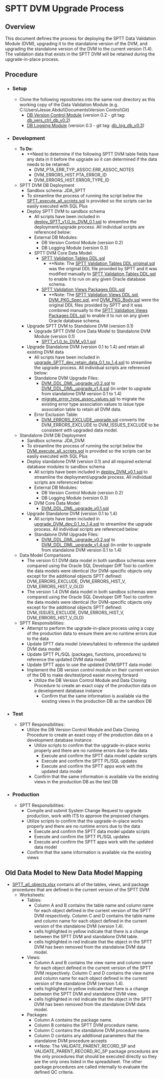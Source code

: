 # SPTT DVM Upgrade Process

## Overview
This document defines the process for deploying the SPTT Data Validation Module (DVM), upgrading it to the standalone version of the DVM, and upgrading the standalone version of the DVM to the current version (1.4).  The validation data that exists in the SPTT DVM will be retained during the upgrade-in-place process.

## Procedure
-   ### Setup
    -   Clone the following repositories into the same root directory as this working copy of the Data Validation Module (e.g. C:\Users\Jesse.Abdul\Documents\Version Control\Git\)
        -   [DB Version Control Module](https://github.com/PIFSC-NMFS-NOAA/PIFSC-DBVersionControlModule) (version 0.2 - git tag: [db_vers_ctrl_db_v0.2](https://github.com/PIFSC-NMFS-NOAA/PIFSC-DBVersionControlModule/releases/tag/db_vers_ctrl_db_v0.2))
        -   [DB Logging Module](https://github.com/PIFSC-NMFS-NOAA/PIFSC-DBLoggingModule) (version 0.3 - git tag: [db_log_db_v0.3](https://github.com/PIFSC-NMFS-NOAA/PIFSC-DBLoggingModule/releases/tag/db_log_db_v0.3))
-   ### Development
    -   **To Do**:
        -   **Need to determine if the following SPTT DVM table fields have any data in it before the upgrade so it can determined if the data needs to be retained:
            -   DVM_PTA_ERR_TYP_ASSOC.ERR_ASSOC_NOTES
            -   DVM_ERRORS_HIST.PTA_ERROR_ID
            -   DVM_ERRORS_HIST.ERROR_TYPE_ID
    -   SPTT DVM DB Deployment
        -   Sandbox schema: JDA_SPTT
        -   To streamline the process of running the script below the [SPTT_execute_all_scripts.sql](../scripts/SPTT_execute_all_scripts.sql) is provided so the scripts can be easily executed with SQL Plus
        -   Deploy SPTT DVM to sandbox schema
            -   All scripts have been included in [deploy_SPTT_v1.0_to_DVM_0.1.sql](../scripts/deploy_SPTT_v1.0_to_DVM_0.1.sql) to streamline the deployment/upgrade process.  All individual scripts are referenced below:
            -   External DB Modules:
                -   DB Version Control Module (version 0.2)
                -   DB Logging Module (version 0.3)
            -   SPTT DVM Core Data Model:
                -   [SPTT Validation Tables DDL.sql](../scripts/SPTT%20Validation%20Tables%20DDL.sql)
                    -   \*\*Note: The [SPTT Validation Tables DDL original.sql](../scripts/SPTT%20Validation%20Tables%20DDL%20original.sql) was the original DDL file provided by SPTT and it was modified manually to [SPTT Validation Tables DDL.sql](../scripts/SPTT%20Validation%20Tables%20DDL.sql) to enable it to run on any given Oracle database schema.
                -   [SPTT Validation Views Packages DDL.sql](../scripts/SPTT%20Validation%20Views%20Packages%20DDL.sql)
                    -   \*\*Note: The [SPTT Validation Views DDL.sql](../scripts/SPTT%20Validation%20Views%20DDL.sql), [DVM_PKG_Spec.sql](../scripts/DVM_PKG_Spec.sql), and [DVM_PKG_Body.sql](../scripts/DVM_PKG_Body.sql) were the original DDL files provided by SPTT and it was combined manually to the [SPTT Validation Views Packages DDL.sql](../scripts/SPTT%20Validation%20Views%20Packages%20DDL.sql) to enable it to run on any given Oracle database schema.
        -   Upgrade SPTT DVM to Standalone DVM (version 0.1)
            -   Upgrade SPTT DVM Core Data Model to Standalone DVM Module (version 0.1)
                -   [SPTT_v1.0_to_DVM_v0.1.sql](../scripts/SPTT_v1.0_to_DVM_v0.1.sql)
        -   Upgrade Standalone DVM (version 0.1 to 1.4) and retain all existing DVM data
            -   All scripts have been included in [upgrade_SPTT_dev_retain_data_0.1_to_1.4.sql](../scripts/upgrade_SPTT_dev_retain_data_0.1_to_1.4.sql) to streamline the upgrade process.  All individual scripts are referenced below:
            -   Standalone DVM Upgrade Files:
                -   [DVM_DDL_DML_upgrade_v0.2.sql](../../../SQL/upgrades/DVM_DDL_DML_upgrade_v0.2.sql) to [DVM_DDL_DML_upgrade_v1.4.sql](../../../SQL/upgrades/DVM_DDL_DML_upgrade_v1.4.sql) (in order to upgrade from standalone DVM version 0.1 to 1.4)
                -   [migrate_error_type_assoc_values.sql](../../../SQL/scripts/migrate_error_type_assoc_values.sql) to migrate the existing error type association values to issue type association table to retain all DVM data.
            -   Error Exclusion Table:
                -   [DVM_ERRORS_EXCLUDE_upgrade.sql](../scripts/DVM_ERRORS_EXCLUDE_upgrade.sql) converts the DVM_ERRORS_EXCLUDE to DVM_ISSUES_EXCLUDE to be consistent with upgraded data model.
    -   Standalone DVM DB Deployment
        -   Sandbox schema: JDA_DVM
        -   To streamline the process of running the script below the [DVM_execute_all_scripts.sql](../scripts/DVM_execute_all_scripts.sql) is provided so the scripts can be easily executed with SQL Plus
        -   Deploy standalone DVM (version 0.1) and all required external database modules to sandbox schema
            -   All scripts have been included in [deploy_DVM_v0.1.sql](../scripts/deploy_DVM_v0.1.sql) to streamline the deployment/upgrade process.  All individual scripts are referenced below:
            -   External DB Modules:
                -   DB Version Control Module (version 0.2)
                -   DB Logging Module (version 0.3)
            -   DVM Core Data Model:
                -   [DVM_DDL_DML_upgrade_v0.1.sql](../../../SQL/upgrades/DVM_DDL_DML_upgrade_v0.1.sql)
        -   Upgrade Standalone DVM (version 0.1 to 1.4)
            -   All scripts have been included in [upgrade_DVM_dev_0.1_to_1.4.sql](../scripts/upgrade_DVM_dev_0.1_to_1.4.sql) to streamline the upgrade process.  All individual scripts are referenced below:
            -   Standalone DVM Upgrade Files:
                -   [DVM_DDL_DML_upgrade_v0.2.sql](../../../SQL/upgrades/DVM_DDL_DML_upgrade_v0.2.sql) to [DVM_DDL_DML_upgrade_v1.4.sql](../../../SQL/upgrades/DVM_DDL_DML_upgrade_v1.4.sql) (in order to upgrade from standalone DVM version 0.1 to 1.4)
    -   Data Model Comparisons
        -   The version 0.1 DVM data model in both sandbox schemas were compared using the Oracle SQL Developer Diff Tool to confirm the data models were identical (for DVM-specific objects only except for the additional objects SPTT defined: DVM_ERRORS_EXCLUDE, DVM_ERRORS_HIST_V, DVM_ERRORS_HIST_V_OLD)
        -   The version 1.4 DVM data model in both sandbox schemas were compared using the Oracle SQL Developer Diff Tool to confirm the data models were identical (for DVM-specific objects only except for the additional objects SPTT defined: DVM_ISSUES_EXCLUDE, DVM_ERRORS_HIST_V, DVM_ERRORS_HIST_V_OLD)
    -   SPTT Responsibilities:
        -   Attempt to perform the upgrade-in-place process using a copy of the production data to ensure there are no runtime errors due to the data
        -   Update SPTT data model (views/tables) to reference the updated DVM data model
        -   Update SPTT PL/SQL (packages, functions, procedures) to reference the updated DVM data model
        -   Update SPTT apps to use the updated DVM/SPTT data model
        -   Implement the DB version control module on their current version of the DB to make dev/test/prod easier moving forward
            -   Utilize the DB Version Control Module and Data Cloning Procedure to create an exact copy of the production data on a development database instance
                -  Confirm that the same information is available via the existing views in the production DB as the sandbox DB
-   ### Test
    -   SPTT Responsibilities:
        -   Utilize the DB Version Control Module and Data Cloning Procedure to create an exact copy of the production data on a development database instance
            -   Utilize scripts to confirm that the upgrade-in-place works properly and there are no runtime errors due to the data
                -   Execute and confirm the SPTT data model update scripts
                -   Execute and confirm the SPTT PL/SQL updates
                -   Execute and confirm the SPTT apps work with the updated data model
            -   Confirm that the same information is available via the existing views in the production DB as the test DB
-   ### Production
    -   SPTT Responsibilities:
        -   Compile and submit System Change Request to upgrade production, work with ITS to approve the proposed changes.
        -   Utilize scripts to confirm that the upgrade-in-place works properly and there are no runtime errors due to the data
            -   Execute and confirm the SPTT data model update scripts
            -   Execute and confirm the SPTT PL/SQL updates
            -   Execute and confirm the SPTT apps work with the updated data model
        -   Confirm that the same information is available via the existing views

## Old Data Model to New Data Model Mapping
-   [SPTT_all_objects.xlsx](./SPTT_all_objects.xlsx) contains all of the tables, views, and package procedures that are defined in the current version of the SPTT DVM
    -   Worksheets:
        -   Tables:
            -   Column A and B contains the table name and column name for each object defined in the current version of the SPTT DVM respectively.  Column C and D contains the table name and column name for each object defined in the current version of the standalone DVM (version 1.4).  
            -   cells highlighted in yellow indicate that there is a change between the SPTT DVM and standalone DVM table.
            -   cells highlighted in red indicate that the object in the SPTT DVM has been removed from the standalone DVM data model.
        -   Views:
            -   Column A and B contains the view name and column name for each object defined in the current version of the SPTT DVM respectively.  Column C and D contains the view name and column name for each object defined in the current version of the standalone DVM (version 1.4).  
            -   cells highlighted in yellow indicate that there is a change between the SPTT DVM and standalone DVM view.
            -   cells highlighted in red indicate that the object in the SPTT DVM has been removed from the standalone DVM data model.
        -   Packages:
            -   Column A contains the package name.  
            -   Column B contains the SPTT DVM procedure name.
            -   Column C contains the standalone DVM procedure name.
            -   Column D contains any additional parameters that the standalone DVM procedure accepts
            -   \*\*Note: The VALIDATE_PARENT_RECORD_SP and VALIDATE_PARENT_RECORD_RC_SP package procedures are the only procedures that should be executed directly so they are the only ones listed in the spreadsheet.  The other package procedures are called internally to evaluate the defined QC criteria.  
